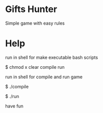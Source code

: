 # Gifts Hunter

Simple game with easy rules

# Help

run in shell for make executable bash scripts 

$ chmod  x clear compile run

run in shell for compile and run game

$ ./compile

$ ./run

have fun
